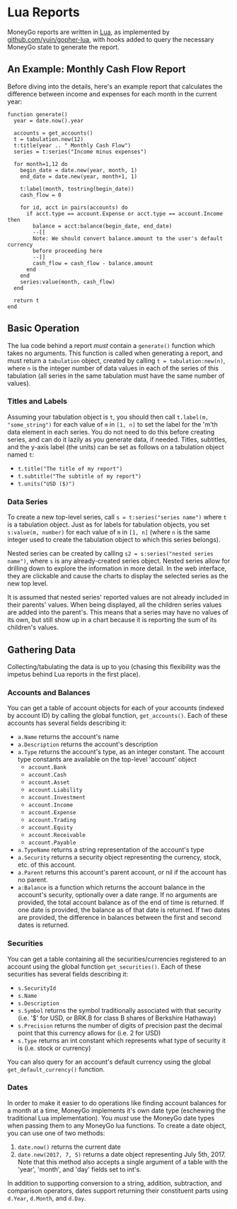# Lua Reports

MoneyGo reports are written in [Lua](https://lua.org), as implemented by
[github.com/yuin/gopher-lua](https://github.com/yuin/gopher-lua), with hooks
added to query the necessary MoneyGo state to generate the report.

## An Example: Monthly Cash Flow Report

Before diving into the details, here's an example report that calculates the
difference between income and expenses for each month in the current year:

```
function generate()
  year = date.now().year

  accounts = get_accounts()
  t = tabulation.new(12)
  t:title(year .. " Monthly Cash Flow")
  series = t:series("Income minus expenses")

  for month=1,12 do
    begin_date = date.new(year, month, 1)
    end_date = date.new(year, month+1, 1)

    t:label(month, tostring(begin_date))
    cash_flow = 0

    for id, acct in pairs(accounts) do
      if acct.type == account.Expense or acct.type == account.Income then
        balance = acct:balance(begin_date, end_date)
        --[[
        Note: We should convert balance.amount to the user's default currency
        before proceeding here
        --]]
        cash_flow = cash_flow - balance.amount
      end
    end
    series:value(month, cash_flow)
  end

  return t
end
```

## Basic Operation

The lua code behind a report *must* contain a `generate()` function which takes
no arguments. This function is called when generating a report, and must return
a `tabulation` object, created by calling `t = tabulation:new(n)`, where `n` is
the integer number of data values in each of the series of this tabulation (all
series in the same tabulation must have the same number of values).

### Titles and Labels

Assuming your tabulation object is `t`, you should then call `t.label(m,
"some_string")` for each value of `m` in `[1, n]` to set the label for the 'm'th
data element in each series. You do not need to do this before creating series,
and can do it lazily as you generate data, if needed. Titles, subtitles, and the
y-axis label (the units) can be set as follows on a tabulation object named `t`:

* `t.title("The title of my report")`
* `t.subtitle("The subtitle of my report")`
* `t.units("USD ($)")`

### Data Series

To create a new top-level series, call `s = t:series("series name")` where `t`
is a tabulation object. Just as for labels for tabulation objects, you set
`s:value(m, number)` for each value of `m` in `[1, n]` (where `n` is the same
integer used to create the tabulation object to which this series belongs).

Nested series can be created by calling `s2 = s:series("nested series name")`,
where `s` is any already-created series object. Nested series allow for drilling
down to explore the information in more detail. In the web interface, they are
clickable and cause the charts to display the selected series as the new top
level.

It is assumed that nested series' reported values are not already included in
their parents' values. When being displayed, all the children series values are
added into the parent's. This means that a series may have no values of its own,
but still show up in a chart because it is reporting the sum of its children's
values.

## Gathering Data

Collecting/tabulating the data is up to you (chasing this flexibility was the
impetus behind Lua reports in the first place).

### Accounts and Balances

You can get a table of account objects for each of your accounts (indexed by
account ID) by calling the global function, `get_accounts()`. Each of these
accounts has several fields describing it:

* `a.Name` returns the account's name
* `a.Description` returns the account's description
* `a.Type` returns the account's type, as an integer constant. The account type
  constants are available on the top-level 'account' object
   * `account.Bank`
   * `account.Cash`
   * `account.Asset`
   * `account.Liability`
   * `account.Investment`
   * `account.Income`
   * `account.Expense`
   * `account.Trading`
   * `account.Equity`
   * `account.Receivable`
   * `account.Payable`
* `a.TypeName` returns a string representation of the account's type
* `a.Security` returns a security object representing the currency, stock, etc.
  of this account.
* `a.Parent` returns this account's parent account, or nil if the account has no
  parent.
* `a:Balance` is a function which returns the account balance in the account's
  security, optionally over a date range. If no arguments are provided, the
  total account balance as of the end of time is returned. If one date is
  provided, the balance as of that date is returned. If two dates are provided,
  the difference in balances between the first and second dates is returned.

### Securities

You can get a table containing all the securities/currencies registered to an
account using the global function `get_securities()`. Each of these securities
has several fields describing it:

* `s.SecurityId`
* `s.Name`
* `s.Description`
* `s.Symbol` returns the symbol traditionally associated with that security
  (i.e. '$' for USD, or BRK.B for class B shares of Berkshire Hathaway)
* `s.Precision` returns the number of digits of precision past the decimal point
  that this currency allows for (i.e. 2 for USD)
* `s.Type` returns an int constant which represents what type of security it is
  (i.e. stock or currency)

You can also query for an account's default currency using the global
`get_default_currency()` function.

### Dates

In order to make it easier to do operations like finding account balances for a
month at a time, MoneyGo implements it's own date type (eschewing the
traditional Lua implementation). You *must* use the MoneyGo date types when
passing them to any MoneyGo lua functions. To create a date object, you can use
one of two methods:

1. `date.now()` returns the current date
2. `date.new(2017, 7, 5)` returns a date object representing July 5th, 2017.
   Note that this method also accepts a single argument of a table with the
   'year', 'month', and 'day' fields set to int's.

In addition to supporting conversion to a string, addition, subtraction, and
comparison operators, dates support returning their constituent parts using
`d.Year`, `d.Month`, and `d.Day`.
